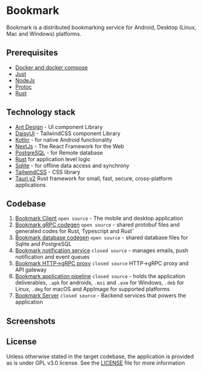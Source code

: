 # Bookmark

Bookmark is a distributed bookmarking service for Android, Desktop (Linux, Mac
and Windows) platforms.

## Prerequisites

- [Docker and docker compose](https://www.docker.com/)
- [Just](https://just.systems)
- [NodeJs](https://nodejs.org/)
- [Protoc](https://github.com/protocolbuffers/protobuf)
- [Rust](https://rust-lang.org)

## Technology stack

- [Ant Design](https://ant.design/) - UI component Library
- [DaisyUI](https://daisyui.com/) - TailwindCSS component Library
- [Kotlin](https://kotlinlang.org/) - for native Android functionality
- [NextJs](https://nextjs.org/) - The React Framework for the Web
- [PostgreSQL](https://www.postgresql.org/) - for Remote database
- [Rust](https://rust-lang.org) for application level logic
- [Sqlite](https://www.sqlite.org/) - for offline data access and synchrony
- [TailwindCSS](https://tailwindcss.com/) - CSS library
- [Tauri v2](https://v2.tauri.app/) Rust framework for small, fast, secure,
  cross-platform applications

## Codebase

1. [Bookmark Client](https://github.com/opeolluwa/bookmark_client)
   `open source` - The mobile and desktop application
2. [Bookmark gRPC codegen](https://github.com/opeolluwa/bookmark_grpc_codegen)
   `open source` - shared protobuf files and generated codes for Rust,
   Typescript and Rust˘
3. [Bookmark database codegen](https://github.com/opeolluwa/bookmark_database_codegen)
   `open source` - shared database files for Sqlite and PostgreSQL
4. [Bookmark notification service](https://github.com/opeolluwa/)
   `closed source` - manages emails, push notification and event queues
5. [Bookmark HTTP->gRPC proxy](https://github.com/opeolluwa/bookmark_grpc_codegen)
   `closed source` HTTP->gRPC proxy and API gateway
6. [Bookmark application pipeline]() `closed source` - holds the application
   deliverables, `.apk` for androids, `.msi` and `.exe` for Windows, `.deb` for
   Linux, `.dmg` for macOS and AppImage for supported platforms
7. [Bookmark Server](https://github.com/opeolluwa/bookmark_backend)
   `closed source` - Backend services that powers the application

## Screenshots

## License

Unless otherwise stated in the target codebase, the application is provided as
is under GPL v3.0 license. See the [LICENSE](./LICENSE) file for more
information
